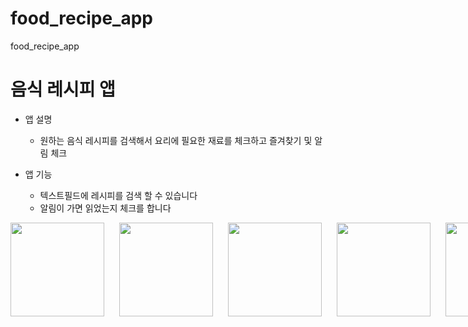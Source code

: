 # food_recipe_app

food_recipe_app

# 음식 레시피 앱

- 앱 설명

  - 원하는 음식 레시피를 검색해서 요리에 필요한 재료를 체크하고 즐겨찾기 및 알림 체크

- 앱 기능
  - 텍스트필드에 레시피를 검색 할 수 있습니다
  - 알림이 가면 읽었는지 체크를 합니다

<div style="white-space: nowrap;">
  <div style="display: inline-block; margin-right: 20px;">
    <img src="https://github.com/user-attachments/assets/024596df-0923-4cfb-bc3a-eda07729a051" width="150" />
  </div>
  <div style="display: inline-block; margin-right: 20px;">
    <img src="https://github.com/user-attachments/assets/5d06234c-fb82-4d9e-b72a-7a704994d0d0" width="150" />
  </div>
  <div style="display: inline-block; margin-right: 20px;">
    <img src="https://github.com/user-attachments/assets/3d618464-7446-4545-9598-e6dcade491dc" width="150" />
  </div>
  <div style="display: inline-block; margin-right: 20px;">
    <img src="https://github.com/user-attachments/assets/da5cafc2-c8ec-48fb-9e09-b13aa9a311c6" width="150" />
  </div>
  <div style="display: inline-block;">
    <img src="https://github.com/user-attachments/assets/3a475fe9-a78a-4ed7-8d97-324481f8d4c4" width="150" />
  </div>
</div>
